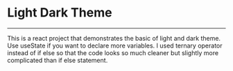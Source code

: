 # Light Dark Theme

---

This is a react project that demonstrates the basic of light and dark theme.
Use useState if you want to declare more variables.
I used ternary operator instead of if else so that the code looks so much cleaner but slightly more complicated than if else statement.